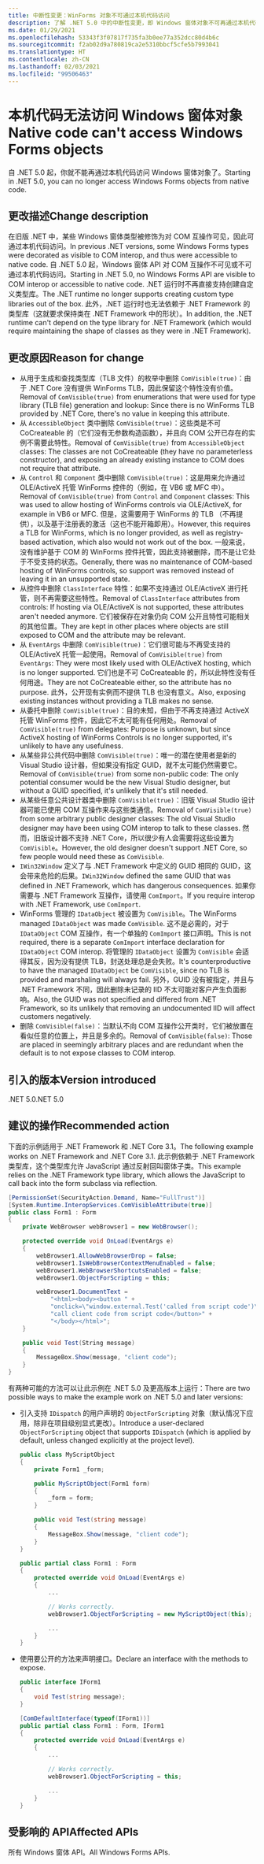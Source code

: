 ```yaml
---
title: 中断性变更：WinForms 对象不可通过本机代码访问
description: 了解 .NET 5.0 中的中断性变更，即 Windows 窗体对象不可再通过本机代码访问。
ms.date: 01/29/2021
ms.openlocfilehash: 53343f3f07817f735fa3b0ee77a352dcc80d4b6c
ms.sourcegitcommit: f2ab02d9a780819ca2e5310bbcf5cfe5b7993041
ms.translationtype: HT
ms.contentlocale: zh-CN
ms.lasthandoff: 02/03/2021
ms.locfileid: "99506463"
---
```

# <a name="native-code-cant-access-windows-forms-objects"></a><span data-ttu-id="54650-103">本机代码无法访问 Windows 窗体对象</span><span class="sxs-lookup"><span data-stu-id="54650-103">Native code can't access Windows Forms objects</span></span>

<span data-ttu-id="54650-104">自 .NET 5.0 起，你就不能再通过本机代码访问 Windows 窗体对象了。</span><span class="sxs-lookup"><span data-stu-id="54650-104">Starting in .NET 5.0, you can no longer access Windows Forms objects from native code.</span></span>

## <a name="change-description"></a><span data-ttu-id="54650-105">更改描述</span><span class="sxs-lookup"><span data-stu-id="54650-105">Change description</span></span>

<span data-ttu-id="54650-106">在旧版 .NET 中，某些 Windows 窗体类型被修饰为对 COM 互操作可见，因此可通过本机代码访问。</span><span class="sxs-lookup"><span data-stu-id="54650-106">In previous .NET versions, some Windows Forms types were decorated as visible to COM interop, and thus were accessible to native code.</span></span> <span data-ttu-id="54650-107">自 .NET 5.0 起，Windows 窗体 API 对 COM 互操作不可见或不可通过本机代码访问。</span><span class="sxs-lookup"><span data-stu-id="54650-107">Starting in .NET 5.0, no Windows Forms API are visible to COM interop or accessible to native code.</span></span> <span data-ttu-id="54650-108">.NET 运行时不再直接支持创建自定义类型库。</span><span class="sxs-lookup"><span data-stu-id="54650-108">The .NET runtime no longer supports creating custom type libraries out of the box.</span></span> <span data-ttu-id="54650-109">此外，.NET 运行时也无法依赖于 .NET Framework 的类型库（这就要求保持类在 .NET Framework 中的形状）。</span><span class="sxs-lookup"><span data-stu-id="54650-109">In addition, the .NET runtime can't depend on the type library for .NET Framework (which would require maintaining the shape of classes as they were in .NET Framework).</span></span>

## <a name="reason-for-change"></a><span data-ttu-id="54650-110">更改原因</span><span class="sxs-lookup"><span data-stu-id="54650-110">Reason for change</span></span>

- <span data-ttu-id="54650-111">从用于生成和查找类型库（TLB 文件）的枚举中删除 `ComVisible(true)`：由于 .NET Core 没有提供 WinForms TLB，因此保留这个特性没有价值。</span><span class="sxs-lookup"><span data-stu-id="54650-111">Removal of `ComVisible(true)` from enumerations that were used for type library (TLB file) generation and lookup: Since there is no WinForms TLB provided by .NET Core, there's no value in keeping this attribute.</span></span>
- <span data-ttu-id="54650-112">从 `AccessibleObject` 类中删除 `ComVisible(true)`：这些类是不可 CoCreateable 的（它们没有无参数构造函数），并且向 COM 公开已存在的实例不需要此特性。</span><span class="sxs-lookup"><span data-stu-id="54650-112">Removal of `ComVisible(true)` from `AccessibleObject` classes: The classes are not CoCreateable (they have no parameterless constructor), and exposing an already existing instance to COM does not require that attribute.</span></span>
- <span data-ttu-id="54650-113">从 `Control` 和 `Component` 类中删除 `ComVisible(true)`：这是用来允许通过 OLE/ActiveX 托管 WinForms 控件的（例如，在 VB6 或 MFC 中）。</span><span class="sxs-lookup"><span data-stu-id="54650-113">Removal of `ComVisible(true)` from `Control` and `Component` classes: This was used to allow hosting of WinForms controls via OLE/ActiveX, for example in VB6 or MFC.</span></span> <span data-ttu-id="54650-114">但是，这需要用于 WinForms 的 TLB （不再提供），以及基于注册表的激活（这也不能开箱即用）。</span><span class="sxs-lookup"><span data-stu-id="54650-114">However, this requires a TLB for WinForms, which is no longer provided, as well as registry-based activation, which also would not work out of the box.</span></span> <span data-ttu-id="54650-115">一般来说，没有维护基于 COM 的 WinForms 控件托管，因此支持被删除，而不是让它处于不受支持的状态。</span><span class="sxs-lookup"><span data-stu-id="54650-115">Generally, there was no maintenance of COM-based hosting of WinForms controls, so support was removed instead of leaving it in an unsupported state.</span></span>
- <span data-ttu-id="54650-116">从控件中删除 `ClassInterface` 特性：如果不支持通过 OLE/ActiveX 进行托管，则不再需要这些特性。</span><span class="sxs-lookup"><span data-stu-id="54650-116">Removal of `ClassInterface` attributes from controls: If hosting via OLE/ActiveX is not supported, these attributes aren't needed anymore.</span></span> <span data-ttu-id="54650-117">它们被保存在对象仍向 COM 公开且特性可能相关的其他位置。</span><span class="sxs-lookup"><span data-stu-id="54650-117">They are kept in other places where objects are still exposed to COM and the attribute may be relevant.</span></span>
- <span data-ttu-id="54650-118">从 `EventArgs` 中删除 `ComVisible(true)`：它们很可能与不再受支持的 OLE/ActiveX 托管一起使用。</span><span class="sxs-lookup"><span data-stu-id="54650-118">Removal of `ComVisible(true)` from `EventArgs`: They were most likely used with OLE/ActiveX hosting, which is no longer supported.</span></span> <span data-ttu-id="54650-119">它们也是不可 CoCreateable 的，所以此特性没有任何用途。</span><span class="sxs-lookup"><span data-stu-id="54650-119">They are not CoCreateable either, so the attribute has no purpose.</span></span> <span data-ttu-id="54650-120">此外，公开现有实例而不提供 TLB 也没有意义。</span><span class="sxs-lookup"><span data-stu-id="54650-120">Also, exposing existing instances without providing a TLB makes no sense.</span></span>
- <span data-ttu-id="54650-121">从委托中删除 `ComVisible(true)`：目的未知，但由于不再支持通过 ActiveX 托管 WinForms 控件，因此它不太可能有任何用处。</span><span class="sxs-lookup"><span data-stu-id="54650-121">Removal of `ComVisible(true)` from delegates: Purpose is unknown, but since ActiveX hosting of WinForms Controls is no longer supported, it's unlikely to have any usefulness.</span></span>
- <span data-ttu-id="54650-122">从某些非公共代码中删除 `ComVisible(true)`：唯一的潜在使用者是新的 Visual Studio 设计器，但如果没有指定 GUID，就不太可能仍然需要它。</span><span class="sxs-lookup"><span data-stu-id="54650-122">Removal of `ComVisible(true)` from some non-public code: The only potential consumer would be the new Visual Studio designer, but without a GUID specified, it's unlikely that it's still needed.</span></span>
- <span data-ttu-id="54650-123">从某些任意公共设计器类中删除 `ComVisible(true)`：旧版 Visual Studio 设计器可能已使用 COM 互操作来与这些类通信。</span><span class="sxs-lookup"><span data-stu-id="54650-123">Removal of `ComVisible(true)` from some arbitrary public designer classes: The old Visual Studio designer may have been using COM interop to talk to these classes.</span></span> <span data-ttu-id="54650-124">然而，旧版设计器不支持 .NET Core，所以很少有人会需要将这些设置为 `ComVisible`。</span><span class="sxs-lookup"><span data-stu-id="54650-124">However, the old designer doesn't support .NET Core, so few people would need these as `ComVisible`.</span></span>
- <span data-ttu-id="54650-125">`IWin32Window` 定义了与 .NET Framework 中定义的 GUID 相同的 GUID，这会带来危险的后果。</span><span class="sxs-lookup"><span data-stu-id="54650-125">`IWin32Window` defined the same GUID that was defined in .NET Framework, which has dangerous consequences.</span></span> <span data-ttu-id="54650-126">如果你需要与 .NET Framework 互操作，请使用 `ComImport`。</span><span class="sxs-lookup"><span data-stu-id="54650-126">If you require interop with .NET Framework, use `ComImport`.</span></span>
- <span data-ttu-id="54650-127">WinForms 管理的 `IDataObject` 被设置为 `ComVisible`。</span><span class="sxs-lookup"><span data-stu-id="54650-127">The WinForms managed `IDataObject` was made `ComVisible`.</span></span> <span data-ttu-id="54650-128">这不是必需的，对于 `IDataObject` COM 互操作，有一个单独的 `ComImport` 接口声明。</span><span class="sxs-lookup"><span data-stu-id="54650-128">This is not required, there is a separate `ComImport` interface declaration for `IDataObject` COM interop.</span></span> <span data-ttu-id="54650-129">将管理的 `IDataObject` 设置为 `ComVisible` 会适得其反，因为没有提供 TLB，封送处理总是会失败。</span><span class="sxs-lookup"><span data-stu-id="54650-129">It's counterproductive to have the managed `IDataObject` be `ComVisible`, since no TLB is provided and marshaling will always fail.</span></span> <span data-ttu-id="54650-130">另外，GUID 没有被指定，并且与 .NET Framework 不同，因此删除未记录的 IID 不太可能对客户产生负面影响。</span><span class="sxs-lookup"><span data-stu-id="54650-130">Also, the GUID was not specified and differed from .NET Framework, so its unlikely that removing an undocumented IID will affect customers negatively.</span></span>
- <span data-ttu-id="54650-131">删除 `ComVisible(false)`：当默认不向 COM 互操作公开类时，它们被放置在看似任意的位置上，并且是多余的。</span><span class="sxs-lookup"><span data-stu-id="54650-131">Removal of `ComVisible(false)`: Those are placed in seemingly arbitrary places and are redundant when the default is to not expose classes to COM interop.</span></span>

## <a name="version-introduced"></a><span data-ttu-id="54650-132">引入的版本</span><span class="sxs-lookup"><span data-stu-id="54650-132">Version introduced</span></span>

<span data-ttu-id="54650-133">.NET 5.0</span><span class="sxs-lookup"><span data-stu-id="54650-133">.NET 5.0</span></span>

## <a name="recommended-action"></a><span data-ttu-id="54650-134">建议的操作</span><span class="sxs-lookup"><span data-stu-id="54650-134">Recommended action</span></span>

<span data-ttu-id="54650-135">下面的示例适用于 .NET Framework 和 .NET Core 3.1。</span><span class="sxs-lookup"><span data-stu-id="54650-135">The following example works on .NET Framework and .NET Core 3.1.</span></span> <span data-ttu-id="54650-136">此示例依赖于 .NET Framework 类型库，这个类型库允许 JavaScript 通过反射回叫窗体子类。</span><span class="sxs-lookup"><span data-stu-id="54650-136">This example relies on the .NET Framework type library, which allows the JavaScript to call back into the form subclass via reflection.</span></span>

```cs
[PermissionSet(SecurityAction.Demand, Name="FullTrust")]
[System.Runtime.InteropServices.ComVisibleAttribute(true)]
public class Form1 : Form
{
    private WebBrowser webBrowser1 = new WebBrowser();

    protected override void OnLoad(EventArgs e)
    {
        webBrowser1.AllowWebBrowserDrop = false;
        webBrowser1.IsWebBrowserContextMenuEnabled = false;
        webBrowser1.WebBrowserShortcutsEnabled = false;
        webBrowser1.ObjectForScripting = this;

        webBrowser1.DocumentText =
            "<html><body><button " +
            "onclick=\"window.external.Test('called from script code')\">" +
            "call client code from script code</button>" +
            "</body></html>";
    }

    public void Test(String message)
    {
        MessageBox.Show(message, "client code");
    }
}
```

<span data-ttu-id="54650-137">有两种可能的方法可以让此示例在 .NET 5.0 及更高版本上运行：</span><span class="sxs-lookup"><span data-stu-id="54650-137">There are two possible ways to make the example work on .NET 5.0 and later versions:</span></span>

- <span data-ttu-id="54650-138">引入支持 `IDispatch` 的用户声明的 `ObjectForScripting` 对象（默认情况下应用，除非在项目级别显式更改）。</span><span class="sxs-lookup"><span data-stu-id="54650-138">Introduce a user-declared `ObjectForScripting` object that supports `IDispatch` (which is applied by default, unless changed explicitly at the project level).</span></span>

  ```cs
  public class MyScriptObject
  {
      private Form1 _form;

      public MyScriptObject(Form1 form)
      {
          _form = form;
      }

      public void Test(string message)
      {
          MessageBox.Show(message, "client code");
      }
  }

  public partial class Form1 : Form
  {
      protected override void OnLoad(EventArgs e)
      {
          ...

          // Works correctly.
          webBrowser1.ObjectForScripting = new MyScriptObject(this);

          ...
      }
  }
  ```

- <span data-ttu-id="54650-139">使用要公开的方法来声明接口。</span><span class="sxs-lookup"><span data-stu-id="54650-139">Declare an interface with the methods to expose.</span></span>

  ```cs
  public interface IForm1
  {
      void Test(string message);
  }

  [ComDefaultInterface(typeof(IForm1))]
  public partial class Form1 : Form, IForm1
  {
      protected override void OnLoad(EventArgs e)
      {
          ...

          // Works correctly.
          webBrowser1.ObjectForScripting = this;

          ...
      }
  }
  ```

## <a name="affected-apis"></a><span data-ttu-id="54650-140">受影响的 API</span><span class="sxs-lookup"><span data-stu-id="54650-140">Affected APIs</span></span>

<span data-ttu-id="54650-141">所有 Windows 窗体 API。</span><span class="sxs-lookup"><span data-stu-id="54650-141">All Windows Forms APIs.</span></span>

<!--

### Category

- Windows Forms

-->
